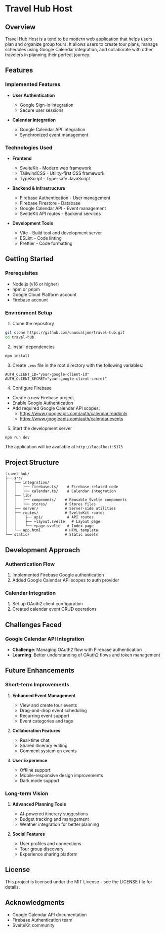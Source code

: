 # Travel Hub Host

## Overview

Travel Hub Host is a tend to be modern web application that helps users plan and organize group tours. It allows users to create tour plans, manage schedules using Google Calendar integration, and collaborate with other travelers in planning their perfect journey.

## Features

### Implemented Features

- **User Authentication**

  - Google Sign-in integration
  - Secure user sessions

- **Calendar Integration**
  - Google Calendar API integration
  - Synchronized event management

### Technologies Used

- **Frontend**

  - SvelteKit - Modern web framework
  - TailwindCSS - Utility-first CSS framework
  - TypeScript - Type-safe JavaScript

- **Backend & Infrastructure**

  - Firebase Authentication - User management
  - Firebase Firestore - Database
  - Google Calendar API - Event management
  - SvelteKit API routes - Backend services

- **Development Tools**
  - Vite - Build tool and development server
  - ESLint - Code linting
  - Prettier - Code formatting

## Getting Started

### Prerequisites

- Node.js (v16 or higher)
- npm or pnpm
- Google Cloud Platform account
- Firebase account

### Environment Setup

1. Clone the repository

```bash
git clone https://github.com/unusualjon/travel-hub.git
cd travel-hub
```

2. Install dependencies

```bash
npm install
```

3. Create `.env` file in the root directory with the following variables:

```env
AUTH_CLIENT_ID="your-google-client-id"
AUTH_CLIENT_SECRET="your-google-client-secret"
```

4. Configure Firebase

- Create a new Firebase project
- Enable Google Authentication
- Add required Google Calendar API scopes:
  - https://www.googleapis.com/auth/calendar.readonly
  - https://www.googleapis.com/auth/calendar.events

5. Start the development server

```bash
npm run dev
```

The application will be available at `http://localhost:5173`

## Project Structure

```
travel-hub/
├── src/
│   ├── integration/
│   │   ├── firebase.ts/    # Firebase related code
│   │   └── calendar.ts/    # Calendar integration
│   ├── lib/
│   │   ├── components/    # Reusable Svelte components
│   │   └── stores/        # Stores files
│   ├── server/            # Server-side utilities
│   ├── routes/            # SvelteKit routes
│   │    ├── api/           # API routes
│   │    ├── +layout.svelte   # Layout page
│   │    └── +page.svelte   # Index page
│   └── app.html           # HTML template
└── static/                # Static assets

```

## Development Approach

### Authentication Flow

1. Implemented Firebase Google authentication
2. Added Google Calendar API scopes to auth provider

### Calendar Integration

1. Set up OAuth2 client configuration
2. Created calendar event CRUD operations

## Challenges Faced

### Google Calendar API Integration

- **Challenge**: Managing OAuth2 flow with Firebase authentication
- **Learning**: Better understanding of OAuth2 flows and token management

## Future Enhancements

### Short-term Improvements

1. **Enhanced Event Management**

   - View and create tour events
   - Drag-and-drop event scheduling
   - Recurring event support
   - Event categories and tags

2. **Collaboration Features**

   - Real-time chat
   - Shared itinerary editing
   - Comment system on events

3. **User Experience**
   - Offline support
   - Mobile-responsive design improvements
   - Dark mode support

### Long-term Vision

1. **Advanced Planning Tools**

   - AI-powered itinerary suggestions
   - Budget tracking and management
   - Weather integration for better planning

2. **Social Features**

   - User profiles and connections
   - Tour group discovery
   - Experience sharing platform

## License

This project is licensed under the MIT License - see the LICENSE file for details.

## Acknowledgments

- Google Calendar API documentation
- Firebase Authentication team
- SvelteKit community
